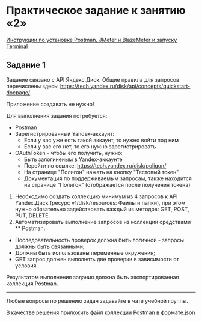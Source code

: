 # Практическое задание к занятию «2»

[Инструкции по установке Postman, JMeter и BlazeMeter и запуску Terminal](https://github.com/AMuzhev/Instructions/blob/main/InstructionJmeter-Postman.md)

## Задание 1

Задание связано с API Яндекс.Диск. Общие правила для запросов перечислены
здесь: https://tech.yandex.ru/disk/api/concepts/quickstart-docpage/

Приложение создавать не нужно!

Для выполнения задания потребуется:
* Postman
* Зарегистрированный Yandex-аккаунт:
  - Если у вас уже есть такой аккаунт, то нужно войти под ним
  - Если у вас его нет, то его нужно зарегистрировать
* OAuthToken - чтобы его получить, нужно:
  - Быть залогиненым в Yandex-аккаунте
  - Перейти по ссылке: https://tech.yandex.ru/disk/poligon/
  - На странице "Полигон" нажать на кнопку "Тестовый токен"
  - Документация по поддерживаемым запросам, также находится на странице "Полигон" (отображается после получения токена)
    
1. Необходимо создать коллекцию минимум из 4 запросов к API Yandex.Диск
(ресурс v1/disk/resources: Файлы и папки), при этом нужно обязательно
задействовать каждый из методов: GET, POST, PUT, DELETE.
2. Автоматизировать выполнение запросов из коллекции средствами
  ** Postman:
  - Последовательность проверок должна быть логичной - запросы должны быть связанными;
  - Должны быть использованы переменные окружения;
  - GET запрос должен выполнять две проверки в зависимости от
условия.

Результатом выполнения задания должна быть экспортированная коллекция Postman.
 
_____________

Любые вопросы по решению задач задавайте в чате учебной группы.

В качестве решения приложить файл коллекции Postman в формате.json
